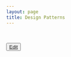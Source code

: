 ```yaml
---
layout: page
title: Design Patterns
---
```



<br />

<button class="uxp-edit-btn">[Edit](http://prose.io/#ustwo/uxp/edit/gh-pages/patterns.md)</button>

